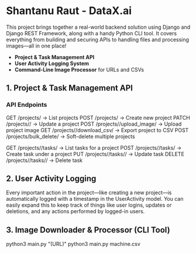 #  Shantanu Raut - DataX.ai

This project brings together a real-world backend solution using Django and Django REST Framework, along with a handy Python CLI tool. It covers everything from building and securing APIs to handling files and processing images—all in one place!

- **Project & Task Management API**
- **User Activity Logging System**
- **Command-Line Image Processor** for URLs and CSVs


## 1. Project & Task Management API

### API Endpoints

GET    /projects/                      → List projects
POST   /projects/                      → Create new project
PATCH  /projects/<id>/                → Update a project
POST   /projects/<id>/upload_image/   → Upload project image
GET    /projects/<id>/download_csv/   → Export project to CSV
POST   /projects/bulk_delete/         → Soft-delete multiple projects

GET    /projects/<id>/tasks/          → List tasks for a project
POST   /projects/<id>/tasks/          → Create task under a project
PUT    /projects/<pid>/tasks/<tid>/   → Update task
DELETE /projects/<pid>/tasks/<tid>/   → Delete task


## 2. User Activity Logging

Every important action in the project—like creating a new project—is automatically logged with a timestamp in the UserActivity model. You can easily expand this to keep track of things like user logins, updates or deletions, and any actions performed by logged-in users.


##  3. Image Downloader & Processor (CLI Tool)

python3 main.py "(URL)"
python3 main.py machine.csv
